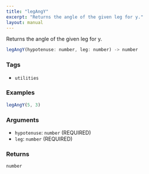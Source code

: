 ```yaml
---
title: "legAngY"
excerpt: "Returns the angle of the given leg for y."
layout: manual
---
```


Returns the angle of the given leg for y.



```js
legAngY(hypotenuse: number, leg: number) -> number
```

### Tags

* `utilities`

### Examples

```js
legAngY(5, 3)
```

### Arguments

* `hypotenuse`: `number` (REQUIRED)
* `leg`: `number` (REQUIRED)

### Returns

`number`



